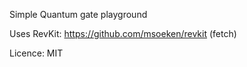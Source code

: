Simple Quantum gate playground

Uses RevKit:  https://github.com/msoeken/revkit (fetch)

Licence: MIT

